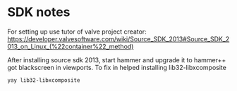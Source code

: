 # SDK notes

For setting up use tutor of valve project creator: https://developer.valvesoftware.com/wiki/Source_SDK_2013#Source_SDK_2013_on_Linux_(%22container%22_method)

After installing source sdk 2013, start hammer and upgrade it to hammer++ got blackscreen in viewports. To fix in helped installing lib32-libxcomposite
```bash
yay lib32-libxcomposite
```

